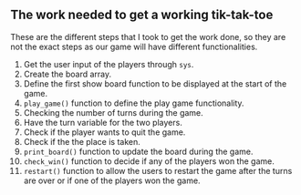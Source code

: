## The work needed to get a working tik-tak-toe
These are the different steps that I took to get the work done, so they are not the exact steps as our game will have different functionalities.
1. Get the user input of the players through `sys`.
2. Create the board array.
3. Define the first show board function to be displayed at the start of the game.
4. `play_game()` function to define the play game functionality.
  1. Checking the number of turns during the game.
  2. Have the turn variable for the two players.
  3. Check if the player wants to quit the game.
  4. Check if the the place is taken.
5. `print_board()` function to update the board during the game.
6. `check_win()` function to decide if any of the players won the game.
7. `restart()` function to allow the users to restart the game after the turns are over or if one of the players won the game.